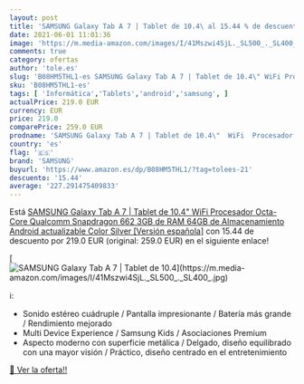 ```yaml
---
layout: post
title: 'SAMSUNG Galaxy Tab A 7 | Tablet de 10.4\ al 15.44 % de descuento'
date: 2021-06-01 11:01:36
image: 'https://m.media-amazon.com/images/I/41Mszwi4SjL._SL500_._SL400_.jpg'
comments: true
category: ofertas
author: 'tole.es'
slug: 'B08HM5THL1-es SAMSUNG Galaxy Tab A 7 | Tablet de 10.4\" WiFi Procesador...'
sku: 'B08HM5THL1-es'
tags: [ 'Informática','Tablets','android','samsung', ]
actualPrice: 219.0 EUR
currency: EUR
price: 219.0
comparePrice: 259.0 EUR
prodname: 'SAMSUNG Galaxy Tab A 7 | Tablet de 10.4\"  WiFi  Procesador Octa-Core Qualcomm Snapdragon 662  3GB de RAM  64GB de Almacenamiento  Android actualizable  Color Silver [Versión española]'
country: 'es'
flag: '🇪🇸'
brand: 'SAMSUNG'
buyurl: 'https://www.amazon.es/dp/B08HM5THL1/?tag=tolees-21'
descuento: '15.44'
average: '227.291475409833'
---
```


Está [SAMSUNG Galaxy Tab A 7 | Tablet de 10.4\"  WiFi  Procesador Octa-Core Qualcomm Snapdragon 662  3GB de RAM  64GB de Almacenamiento  Android actualizable  Color Silver [Versión española]](https://www.amazon.es/dp/B08HM5THL1/?tag=tolees-21) con 15.44 de descuento por 219.0 EUR (original: 259.0 EUR) en el siguiente enlace!

[![SAMSUNG Galaxy Tab A 7 | Tablet de 10.4\](https://m.media-amazon.com/images/I/41Mszwi4SjL._SL500_._SL400_.jpg)](https://www.amazon.es/dp/B08HM5THL1/?tag=tolees-21)

ℹ️:

- Sonido estéreo cuádruple / Pantalla impresionante / Batería más grande / Rendimiento mejorado
- Multi Device Experience / Samsung Kids / Asociaciones Premium
- Aspecto moderno con superficie metálica / Delgado, diseño equilibrado con una mayor visión / Práctico, diseño centrado en el entretenimiento

[🛒 Ver la oferta!!](https://www.amazon.es/dp/B08HM5THL1/?tag=tolees-21)
